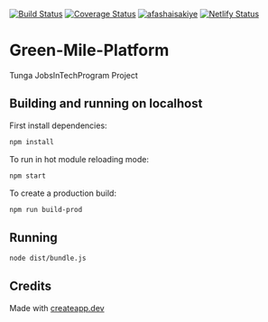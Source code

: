 [![Build Status](https://travis-ci.org/afashaisakiye/Green-Mile-Platform.svg?branch=master)](https://travis-ci.org/github/afashaisakiye/Green-Mile-Platform) [![Coverage Status](https://coveralls.io/repos/github/afashaisakiye/Green-Mile-Platform/badge.svg?branch=master)](https://coveralls.io/github/afashaisakiye/Green-Mile-Platform?branch=master)  [![afashaisakiye](https://circleci.com/gh/afashaisakiye/Green-Mile-Platform.svg?style=shield)](https://app.circleci.com/pipelines/github/afashaisakiye/Green-Mile-Platform)  [![Netlify Status](https://api.netlify.com/api/v1/badges/1c9bfbda-52af-4094-b131-db22242fb5be/deploy-status)](https://app.netlify.com/sites/greenmile/deploys)

# Green-Mile-Platform
Tunga JobsInTechProgram Project

## Building and running on localhost

First install dependencies:

```sh
npm install
```

To run in hot module reloading mode:

```sh
npm start
```

To create a production build:

```sh
npm run build-prod
```

## Running

```sh
node dist/bundle.js
```

## Credits

Made with [createapp.dev](https://createapp.dev/)
